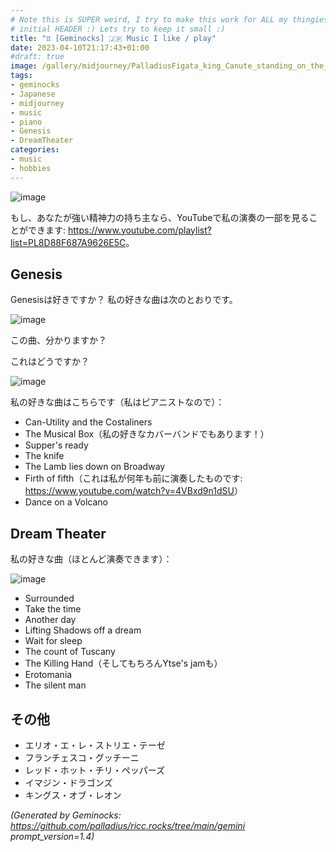 ```yaml
---
# Note this is SUPER weird, I try to make this work for ALL my thingies so there might be some behavioural clatches in the
# initial HEADER :) Lets try to keep it small :)
title: "♊ [Geminocks] 🇯🇵 Music I like / play"
date: 2023-04-10T21:17:43+01:00
#draft: true
image: /gallery/midjourney/PalladiusFigata_king_Canute_standing_on_the_shore_and_speaking__dd781f09-c2c5-48bd-9e1c-d6bcbed9bd6a.png
tags:
- geminocks
- Japanese
- midjourney
- music
- piano
- Genesis
- DreamTheater
categories:
- music
- hobbies
---
```


![image](/gallery/midjourney/PalladiusFigata_Floor_plan_sketch_watercolor_style_grand_piano_7023fc60-189f-4f02-83dd-b7df0974f25e.png)

もし、あなたが強い精神力の持ち主なら、YouTubeで私の演奏の一部を見ることができます: <https://www.youtube.com/playlist?list=PL8D88F687A9626E5C>。

## Genesis

Genesisは好きですか？ 私の好きな曲は次のとおりです。

![image](/gallery/midjourney/PalladiusFigata_king_Canute_standing_on_the_shore_and_speaking__dd781f09-c2c5-48bd-9e1c-d6bcbed9bd6a.png)

この曲、分かりますか？

これはどうですか？

![image](/gallery/midjourney/PalladiusFigata_a_beautiful_white_lamb_lies_down_Broadway_New_Y_10a1c643-4ca8-4c40-96fb-9cb3465f73bc.png)

私の好きな曲はこちらです（私はピアニストなので）：

* Can-Utility and the Costaliners
* The Musical Box（私の好きなカバーバンドでもあります！）
* Supper's ready
* The knife
* The Lamb lies down on Broadway
* Firth of fifth（これは私が何年も前に演奏したものです: <https://www.youtube.com/watch?v=4VBxd9n1dSU>）
* Dance on a Volcano

## Dream Theater

私の好きな曲（ほとんど演奏できます）：

![image](/gallery/midjourney/JPetrucci%20painting.png)

* Surrounded
* Take the time
* Another day
* Lifting Shadows off a dream
* Wait for sleep
* The count of Tuscany
* The Killing Hand（そしてもちろんYtse's jamも）
* Erotomania
* The silent man

## その他

* エリオ・エ・レ・ストリエ・テーゼ
* フランチェスコ・グッチーニ
* レッド・ホット・チリ・ペッパーズ
* イマジン・ドラゴンズ
* キングス・オブ・レオン


*(Generated by Geminocks: https://github.com/palladius/ricc.rocks/tree/main/gemini prompt_version=1.4)*